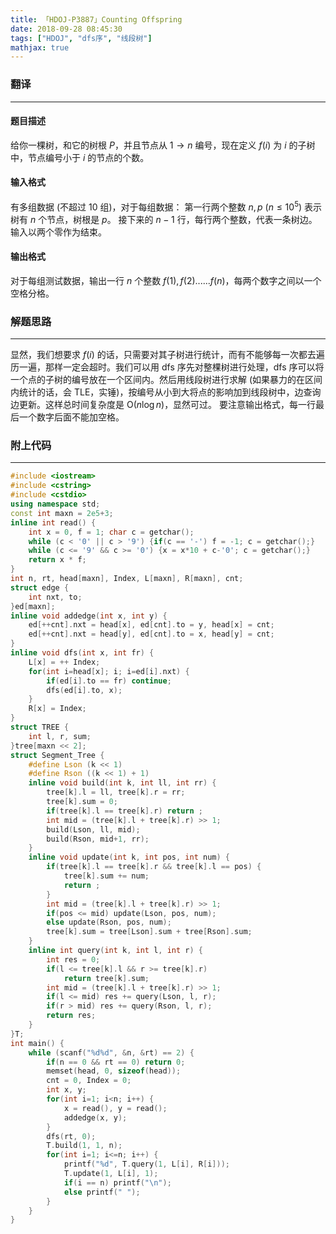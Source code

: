 ```yaml
---
title: 「HDOJ-P3887」Counting Offspring
date: 2018-09-28 08:45:30
tags: ["HDOJ", "dfs序", "线段树"]
mathjax: true
---
```

### 翻译
---
#### 题目描述
给你一棵树，和它的树根 $P$，并且节点从 $1\rightarrow n$ 编号，现在定义 $f(i)$ 为 $i$ 的子树中，节点编号小于 $i$ 的节点的个数。
#### 输入格式
有多组数据 (不超过 10 组)，对于每组数据：
第一行两个整数 $n,p$ $(n\le 10^5)$ 表示树有 $n$ 个节点，树根是 $p$。
接下来的 $n-1$ 行，每行两个整数，代表一条树边。
输入以两个零作为结束。
#### 输出格式
对于每组测试数据，输出一行 $n$ 个整数 $f(1),f(2)......f(n)$，每两个数字之间以一个空格分格。

### 解题思路
---
显然，我们想要求 $f(i)$ 的话，只需要对其子树进行统计，而有不能够每一次都去遍历一遍，那样一定会超时。我们可以用 dfs 序先对整棵树进行处理，dfs 序可以将一个点的子树的编号放在一个区间内。然后用线段树进行求解 (如果暴力的在区间内统计的话，会 TLE，实锤)，按编号从小到大将点的影响加到线段树中，边查询边更新。这样总时间复杂度是 $\text{O}(n\log n)$，显然可过。
要注意输出格式，每一行最后一个数字后面不能加空格。

### 附上代码
---
```cpp
#include <iostream>
#include <cstring>
#include <cstdio>
using namespace std;
const int maxn = 2e5+3;
inline int read() {
	int x = 0, f = 1; char c = getchar();
	while (c < '0' || c > '9') {if(c == '-') f = -1; c = getchar();}
	while (c <= '9' && c >= '0') {x = x*10 + c-'0'; c = getchar();}
	return x * f;
}
int n, rt, head[maxn], Index, L[maxn], R[maxn], cnt;
struct edge {
	int nxt, to;
}ed[maxn];
inline void addedge(int x, int y) {
	ed[++cnt].nxt = head[x], ed[cnt].to = y, head[x] = cnt;
	ed[++cnt].nxt = head[y], ed[cnt].to = x, head[y] = cnt;
}
inline void dfs(int x, int fr) {
	L[x] = ++ Index;
	for(int i=head[x]; i; i=ed[i].nxt) {
		if(ed[i].to == fr) continue;
		dfs(ed[i].to, x);
	}
	R[x] = Index;
}
struct TREE {
	int l, r, sum;
}tree[maxn << 2];
struct Segment_Tree {
	#define Lson (k << 1) 
	#define Rson ((k << 1) + 1)
	inline void build(int k, int ll, int rr) {
		tree[k].l = ll, tree[k].r = rr;
		tree[k].sum = 0;
		if(tree[k].l == tree[k].r) return ;
		int mid = (tree[k].l + tree[k].r) >> 1;
		build(Lson, ll, mid);
		build(Rson, mid+1, rr);
	}
	inline void update(int k, int pos, int num) {
		if(tree[k].l == tree[k].r && tree[k].l == pos) {
			tree[k].sum += num;
			return ;
		}
		int mid = (tree[k].l + tree[k].r) >> 1;
		if(pos <= mid) update(Lson, pos, num);
		else update(Rson, pos, num);
		tree[k].sum = tree[Lson].sum + tree[Rson].sum;
	}
	inline int query(int k, int l, int r) {
		int res = 0;
		if(l <= tree[k].l && r >= tree[k].r)
			return tree[k].sum;
		int mid = (tree[k].l + tree[k].r) >> 1;
		if(l <= mid) res += query(Lson, l, r);
		if(r > mid) res += query(Rson, l, r);
		return res;
	}
}T;
int main() {
	while (scanf("%d%d", &n, &rt) == 2) {
		if(n == 0 && rt == 0) return 0;
		memset(head, 0, sizeof(head));
		cnt = 0, Index = 0;
		int x, y;
		for(int i=1; i<n; i++) {
			x = read(), y = read();
			addedge(x, y);
		}
		dfs(rt, 0);
		T.build(1, 1, n);
		for(int i=1; i<=n; i++) {
			printf("%d", T.query(1, L[i], R[i]));
			T.update(1, L[i], 1);
			if(i == n) printf("\n");
			else printf(" ");
		}
	}
}

```
